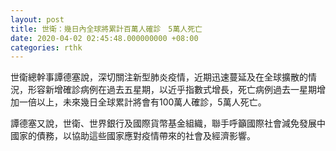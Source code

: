 ```yaml
---
layout: post
title: 世衛：幾日內全球將累計百萬人確診　5萬人死亡
date: 2020-04-02 02:45:48.000000000 +08:00
categories: rthk
---
```


世衛總幹事譚德塞說，深切關注新型肺炎疫情，近期迅速蔓延及在全球擴散的情況，形容新增確診病例在過去五星期，以近乎指數式增長，死亡病例過去一星期增加一倍以上，未來幾日全球累計將會有100萬人確診，5萬人死亡。

譚德塞又說，世衛、世界銀行及國際貨幣基金組織，聯手呼籲國際社會減免發展中國家的債務，以協助這些國家應對疫情帶來的社會及經濟影響。
